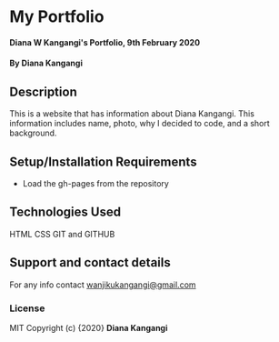 # My Portfolio
#### Diana W Kangangi's Portfolio, 9th February 2020
#### By **Diana Kangangi**
## Description
This is a website that has information about Diana Kangangi. This information includes name, photo, why I decided to code, and a short background.
## Setup/Installation Requirements
* Load the gh-pages from the repository

## Technologies Used
HTML 
CSS
GIT and GITHUB
## Support and contact details
For any info contact wanjikukangangi@gmail.com
### License
MIT
Copyright (c) {2020} **Diana Kangangi**
